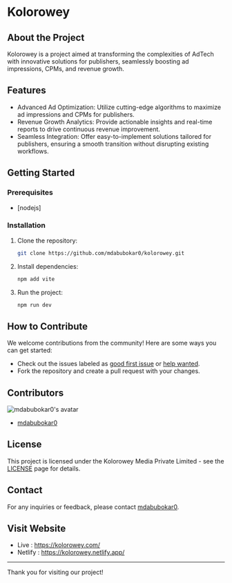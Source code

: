# Kolorowey

## About the Project
Kolorowey is a project aimed at transforming the complexities of AdTech with innovative solutions for publishers, seamlessly boosting ad impressions, CPMs, and revenue growth.

## Features
- Advanced Ad Optimization: Utilize cutting-edge algorithms to maximize ad impressions and CPMs for publishers.
- Revenue Growth Analytics: Provide actionable insights and real-time reports to drive continuous revenue improvement.
- Seamless Integration: Offer easy-to-implement solutions tailored for publishers, ensuring a smooth transition without disrupting existing workflows.

## Getting Started
### Prerequisites
- [nodejs]

### Installation
1. Clone the repository:
    ```sh
    git clone https://github.com/mdabubokar0/kolorowey.git
    ```
2. Install dependencies:
    ```sh
    npm add vite
    ```
3. Run the project:
    ```sh
    npm run dev
    ```

## How to Contribute
We welcome contributions from the community! Here are some ways you can get started:
- Check out the issues labeled as [good first issue](https://github.com/mdabubokar0/kolorowey/issues?q=is%3Aissue+is%3Aopen+label%3A%22good+first+issue%22) or [help wanted](https://github.com/mdabubokar0/kolorowey/issues?q=is%3Aissue+is%3Aopen+label%3A%22help+wanted%22).
- Fork the repository and create a pull request with your changes.

## Contributors
![mdabubokar0's avatar](https://avatars.githubusercontent.com/u/142790713?v=4)
- [mdabubokar0](https://github.com/mdabubokar0)

## License
This project is licensed under the Kolorowey Media Private Limited - see the [LICENSE](https://kolorowey.com/terms-of-use) page for details.

## Contact
For any inquiries or feedback, please contact [mdabubokar0](https://github.com/mdabubokar0).

## Visit Website
- Live : https://kolorowey.com/
- Netlify : https://kolorowey.netlify.app/

---

Thank you for visiting our project!
